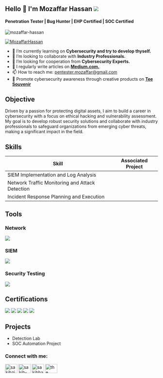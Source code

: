 ## Hello 👋 I'm Mozaffar Hassan   <a href="https://linkedin.com/in/mozaffar-hassan"><img src="https://img.shields.io/badge/-LinkedIn-0072b1?&style=for-the-badge&logo=linkedin&logoColor=white" /></a>

<h4 align="left">Penetration Tester | Bug Hunter | EHP Certified | SOC Certified</h4>

<p align="left"> <img src="https://komarev.com/ghpvc/?username=mozaffar-hassan&label=Profile%20views&color=0e75b6&style=flat" alt="mozaffar-hassan" /> </p>
<p align="left"> <a href="https://github.com/ryo-ma/github-profile-trophy"><img src="https://github-profile-trophy.vercel.app/?username=MozaffarHassan" alt="MozaffarHassan" /></a> </p>

- 🌱 I’m currently learning on **Cybersecurity and try to develop thyself.**
- 👯 I’m looking to collaborate with **Industry Professionals.**
- 🤔 I’m looking for cooperation from **Cybersecurity Experts.**
- 📝 I regularly write articles on **<a href="https://medium.com/@pentester.mozaffarhassan">Medium.com.</a>** 
- 📫 How to reach me: pentester.mozaffar@gmail.com
- 👕 Promote cybersecurity awareness through creative products on **<a href="https://teesouvenir.com">Tee Souvenir</a>** 

## Objective

Driven by a passion for protecting digital assets, I aim to build a career in cybersecurity with a focus on ethical hacking and vulnerability assessment. My goal is to develop robust security solutions and collaborate with industry professionals to safeguard organizations from emerging cyber threats, making a significant impact in the field.

## Skills

| Skill                                         | Associated Project         |
|-----------------------------------------------|----------------------------|
| SIEM Implementation and Log Analysis          | 
| Network Traffic Monitoring and Attack Detection | 
| Incident Response Planning and Execution      | 

## Tools

### Network

<div>
    <img src="https://img.shields.io/badge/-Wireshark-1679A7?&style=for-the-badge&logo=Wireshark&logoColor=white" />
</div>

### SIEM

<div>
    <img src="https://img.shields.io/badge/-Splunk-000000?&style=for-the-badge&logo=Splunk&logoColor=white" />
   </div>

### Security Testing

<div>
    <img src="https://img.shields.io/badge/-Burp Suite-000000?&style=for-the-badge&logo=Burp Suite&logoColor=red" />
   </div>

## Certifications

<div>
<img src="https://img.shields.io/badge/-Security%2B-FF0000?&style=for-the-badge&logo=CompTIA&logoColor=white" />
<img src="https://img.shields.io/badge/-Network%2B-007ACC?&style=for-the-badge&logo=CompTIA&logoColor=white" />
<img src="https://img.shields.io/badge/-A%2B-4D4D4D?&style=for-the-badge&logo=CompTIA&logoColor=white" />
<img src="https://img.shields.io/badge/-CDSA-006400?&style=for-the-badge&logoColor=white" />
<img src="https://img.shields.io/badge/-CCD-000080?&style=for-the-badge&logoColor=white" />
</div>

## Projects

- Detection Lab
- SOC Automation Project

<h3 align="left">Connect with me:</h3>
<p align="left">
<a href="https://twitter.com/sakibzisan" target="blank"><img align="center" src="https://raw.githubusercontent.com/rahuldkjain/github-profile-readme-generator/master/src/images/icons/Social/twitter.svg" alt="sakibzisan" height="30" width="40" /></a>
<a href="https://linkedin.com/in/sakib-haque-zisan-818a96194" target="blank"><img align="center" src="https://raw.githubusercontent.com/rahuldkjain/github-profile-readme-generator/master/src/images/icons/Social/linked-in-alt.svg" alt="sakib-haque-zisan-818a96194" height="30" width="40" /></a>
<a href="https://fb.com/sakibhaquezisan.1" target="blank"><img align="center" src="https://raw.githubusercontent.com/rahuldkjain/github-profile-readme-generator/master/src/images/icons/Social/facebook.svg" alt="sakibhaquezisan.1" height="30" width="40" /></a>
<a href="https://www.youtube.com/c/the tech-cher bd" target="blank"><img align="center" src="https://raw.githubusercontent.com/rahuldkjain/github-profile-readme-generator/master/src/images/icons/Social/youtube.svg" alt="the tech-cher bd" height="30" width="40" /></a>
</p>

